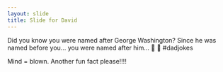 ```yaml
---
layout: slide
title: Slide for David
---
```


Did you know you were named after George Washington?
Since he was named before you... you were named after him... 🎉 🎉 #dadjokes

Mind = blown. Another fun fact please!!!!